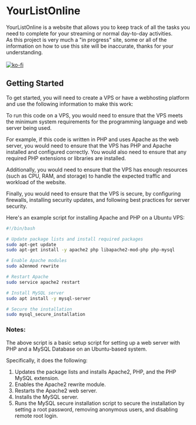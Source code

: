 # YourListOnline
YourListOnline is a website that allows you to keep track of all the tasks you need to complete for your streaming or normal day-to-day activities.
<br>As this project is very much a "in progress" site, some or all of the information on how to use this site will be inaccurate, thanks for your understanding.
<br><br>
[![ko-fi](https://ko-fi.com/img/githubbutton_sm.svg)](https://ko-fi.com/T6T8D1Y2O)

## Getting Started
To get started, you will need to create a VPS or have a webhosting platform and use the following information to make this work:

To run this code on a VPS, you would need to ensure that the VPS meets the minimum system requirements for the programming language and web server being used.

For example, if this code is written in PHP and uses Apache as the web server, you would need to ensure that the VPS has PHP and Apache installed and configured correctly. You would also need to ensure that any required PHP extensions or libraries are installed.

Additionally, you would need to ensure that the VPS has enough resources (such as CPU, RAM, and storage) to handle the expected traffic and workload of the website.

Finally, you would need to ensure that the VPS is secure, by configuring firewalls, installing security updates, and following best practices for server security.

Here's an example script for installing Apache and PHP on a Ubuntu VPS:
```bash
#!/bin/bash

# Update package lists and install required packages
sudo apt-get update
sudo apt-get install -y apache2 php libapache2-mod-php php-mysql

# Enable Apache modules
sudo a2enmod rewrite

# Restart Apache
sudo service apache2 restart

# Install MySQL server
sudo apt install -y mysql-server

# Secure the installation
sudo mysql_secure_installation
```
### Notes:
The above script is a basic setup script for setting up a web server with PHP and a MySQL Database on an Ubuntu-based system.

Specifically, it does the following:
1. Updates the package lists and installs Apache2, PHP, and the PHP MySQL extension.
2. Enables the Apache2 rewrite module.
3. Restarts the Apache2 web server.
4. Installs the MySQL server.
5. Runs the MySQL secure installation script to secure the installation by setting a root password, removing anonymous users, and disabling remote root login.
